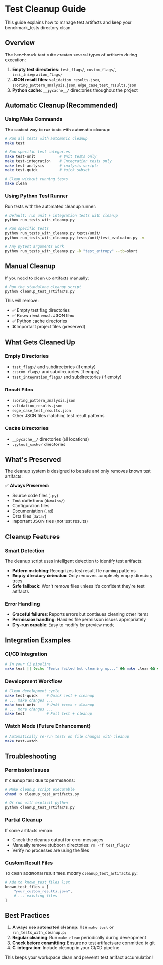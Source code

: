 # Test Cleanup Guide

This guide explains how to manage test artifacts and keep your benchmark_tests directory clean.

## Overview

The benchmark test suite creates several types of artifacts during execution:

1. **Empty test directories**: `test_flags/`, `custom_flags/`, `test_integration_flags/`
2. **JSON result files**: `validation_results.json`, `scoring_pattern_analysis.json`, `edge_case_test_results.json`
3. **Python cache**: `__pycache__/` directories throughout the project

## Automatic Cleanup (Recommended)

### Using Make Commands
The easiest way to run tests with automatic cleanup:

```bash
# Run all tests with automatic cleanup
make test

# Run specific test categories
make test-unit           # Unit tests only
make test-integration    # Integration tests only
make test-analysis       # Analysis scripts
make test-quick          # Quick subset

# Clean without running tests
make clean
```

### Using Python Test Runner
Run tests with the automated cleanup runner:

```bash
# Default: run unit + integration tests with cleanup
python run_tests_with_cleanup.py

# Run specific tests
python run_tests_with_cleanup.py tests/unit/
python run_tests_with_cleanup.py tests/unit/test_evaluator.py -v

# Any pytest arguments work
python run_tests_with_cleanup.py -k "test_entropy" --tb=short
```

## Manual Cleanup

If you need to clean up artifacts manually:

```bash
# Run the standalone cleanup script
python cleanup_test_artifacts.py
```

This will remove:
- ✅ Empty test flag directories
- ✅ Known test result JSON files  
- ✅ Python cache directories
- ❌ Important project files (preserved)

## What Gets Cleaned Up

### Empty Directories
- `test_flags/` and subdirectories (if empty)
- `custom_flags/` and subdirectories (if empty)  
- `test_integration_flags/` and subdirectories (if empty)

### Result Files
- `scoring_pattern_analysis.json`
- `validation_results.json`
- `edge_case_test_results.json`
- Other JSON files matching test result patterns

### Cache Directories
- `__pycache__/` directories (all locations)
- `.pytest_cache/` directories

## What's Preserved

The cleanup system is designed to be safe and only removes known test artifacts:

✅ **Always Preserved:**
- Source code files (`.py`)
- Test definitions (`domains/`)
- Configuration files
- Documentation (`.md`)
- Data files (`data/`)
- Important JSON files (not test results)

## Cleanup Features

### Smart Detection
The cleanup script uses intelligent detection to identify test artifacts:

- **Pattern matching**: Recognizes test result file naming patterns
- **Empty directory detection**: Only removes completely empty directory trees
- **Safe fallback**: Won't remove files unless it's confident they're test artifacts

### Error Handling
- **Graceful failures**: Reports errors but continues cleaning other items
- **Permission handling**: Handles file permission issues appropriately
- **Dry-run capable**: Easy to modify for preview mode

## Integration Examples

### CI/CD Integration
```bash
# In your CI pipeline
make test || (echo "Tests failed but cleaning up..." && make clean && exit 1)
```

### Development Workflow
```bash
# Clean development cycle
make test-quick    # Quick test + cleanup
# ... make changes ...
make test-unit     # Unit tests + cleanup  
# ... more changes ...
make test          # Full test + cleanup
```

### Watch Mode (Future Enhancement)
```bash
# Automatically re-run tests on file changes with cleanup
make test-watch
```

## Troubleshooting

### Permission Issues
If cleanup fails due to permissions:
```bash
# Make cleanup script executable
chmod +x cleanup_test_artifacts.py

# Or run with explicit python
python cleanup_test_artifacts.py
```

### Partial Cleanup
If some artifacts remain:
- Check the cleanup output for error messages
- Manually remove stubborn directories: `rm -rf test_flags/`
- Verify no processes are using the files

### Custom Result Files
To clean additional result files, modify `cleanup_test_artifacts.py`:

```python
# Add to known_test_files list
known_test_files = [
    "your_custom_results.json",
    # ... existing files
]
```

## Best Practices

1. **Always use automated cleanup**: Use `make test` or `run_tests_with_cleanup.py`
2. **Regular cleaning**: Run `make clean` periodically during development
3. **Check before committing**: Ensure no test artifacts are committed to git
4. **CI integration**: Include cleanup in your CI/CD pipeline

This keeps your workspace clean and prevents test artifact accumulation!